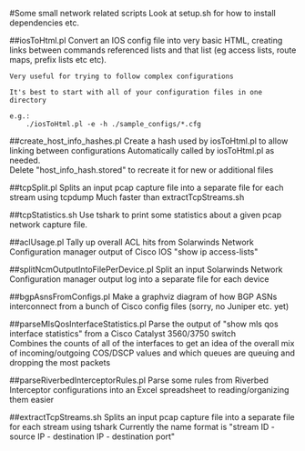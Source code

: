 #Some small network related scripts
    Look at setup.sh for how to install dependencies etc.

##iosToHtml.pl
	Convert an IOS config file into very basic HTML, creating links between 
	commands referenced lists and that list (eg access lists, route maps, 
	prefix lists etc etc).  

	Very useful for trying to follow complex configurations

	It's best to start with all of your configuration files in one directory

	e.g.:
		./iosToHtml.pl -e -h ./sample_configs/*.cfg

##create_host_info_hashes.pl
	Create a hash used by iosToHtml.pl to allow linking between configurations
	Automatically called by iosToHtml.pl as needed.  
	Delete "host_info_hash.stored" to recreate it for new or additional files

##tcpSplit.pl
	Splits an input pcap capture file into a separate file for each stream using tcpdump
	Much faster than extractTcpStreams.sh

##tcpStatistics.sh
	Use tshark to print some statistics about a given pcap network capture file.
	
##aclUsage.pl
	Tally up overall ACL hits from Solarwinds Network Configuration manager 
	output of Cisco IOS "show ip access-lists"

##splitNcmOutputIntoFilePerDevice.pl
	Split an input Solarwinds Network Configuration manager output log into a 
	separate file for each device
        
##bgpAsnsFromConfigs.pl
	Make a graphviz diagram of how BGP ASNs interconnect from a bunch of Cisco 
	config files (sorry, no Juniper etc. yet)

##parseMlsQosInterfaceStatistics.pl
	Parse the output of "show mls qos interface statistics" from a Cisco Catalyst
	 3560/3750 switch	
	Combines the counts of all of the interfaces to get an idea of the overall
	 mix of incoming/outgoing COS/DSCP values and which queues are queuing and 
   	 dropping the most packets

##parseRiverbedInterceptorRules.pl
	Parse some rules from Riverbed Interceptor configurations into an Excel 
	spreadsheet to reading/organizing them easier


##extractTcpStreams.sh
	Splits an input pcap capture file into a separate file for each stream using tshark
	Currently the name format is "stream ID - source IP - destination IP - destination port"
